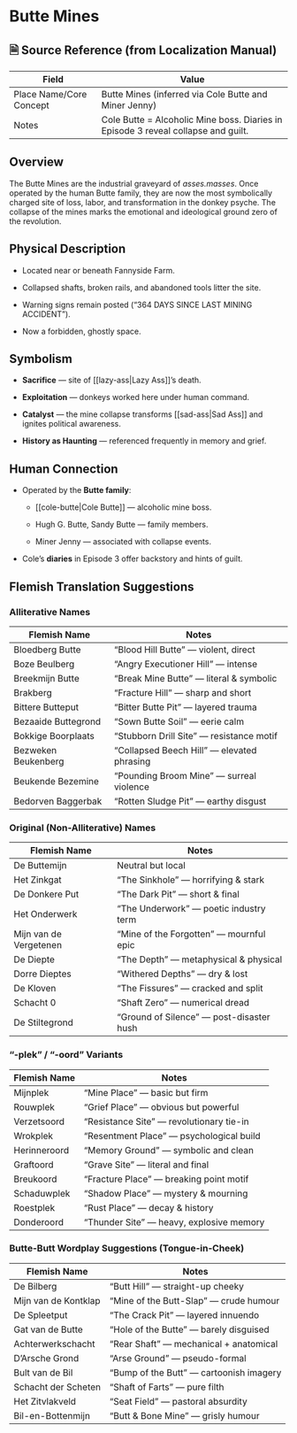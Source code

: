 # Butte Mines

## 🗎 Source Reference (from Localization Manual)

|Field|Value|
|---|---|
|Place Name/Core Concept|Butte Mines (inferred via Cole Butte and Miner Jenny)|
|Notes|Cole Butte = Alcoholic Mine boss. Diaries in Episode 3 reveal collapse and guilt.|

## Overview

The Butte Mines are the industrial graveyard of _asses.masses_. Once operated by the human Butte family, they are now the most symbolically charged site of loss, labor, and transformation in the donkey psyche. The collapse of the mines marks the emotional and ideological ground zero of the revolution.

## Physical Description

- Located near or beneath Fannyside Farm.
    
- Collapsed shafts, broken rails, and abandoned tools litter the site.
    
- Warning signs remain posted (“364 DAYS SINCE LAST MINING ACCIDENT”).
    
- Now a forbidden, ghostly space.
    

## Symbolism

- **Sacrifice** — site of [[lazy-ass|Lazy Ass]]’s death.
    
- **Exploitation** — donkeys worked here under human command.
    
- **Catalyst** — the mine collapse transforms [[sad-ass|Sad Ass]] and ignites political awareness.
    
- **History as Haunting** — referenced frequently in memory and grief.
    

## Human Connection

- Operated by the **Butte family**:
    
    - [[cole-butte|Cole Butte]] — alcoholic mine boss.
        
    - Hugh G. Butte, Sandy Butte — family members.
        
    - Miner Jenny — associated with collapse events.
        
- Cole’s **diaries** in Episode 3 offer backstory and hints of guilt.
    

## Flemish Translation Suggestions

### Alliterative Names

|Flemish Name|Notes|
|---|---|
|Bloedberg Butte|“Blood Hill Butte” — violent, direct|
|Boze Beulberg|“Angry Executioner Hill” — intense|
|Breekmijn Butte|“Break Mine Butte” — literal & symbolic|
|Brakberg|“Fracture Hill” — sharp and short|
|Bittere Butteput|“Bitter Butte Pit” — layered trauma|
|Bezaaide Buttegrond|“Sown Butte Soil” — eerie calm|
|Bokkige Boorplaats|“Stubborn Drill Site” — resistance motif|
|Bezweken Beukenberg|“Collapsed Beech Hill” — elevated phrasing|
|Beukende Bezemine|“Pounding Broom Mine” — surreal violence|
|Bedorven Baggerbak|“Rotten Sludge Pit” — earthy disgust|

### Original (Non-Alliterative) Names

|Flemish Name|Notes|
|---|---|
|De Buttemijn|Neutral but local|
|Het Zinkgat|“The Sinkhole” — horrifying & stark|
|De Donkere Put|“The Dark Pit” — short & final|
|Het Onderwerk|“The Underwork” — poetic industry term|
|Mijn van de Vergetenen|“Mine of the Forgotten” — mournful epic|
|De Diepte|“The Depth” — metaphysical & physical|
|Dorre Dieptes|“Withered Depths” — dry & lost|
|De Kloven|“The Fissures” — cracked and split|
|Schacht 0|“Shaft Zero” — numerical dread|
|De Stiltegrond|“Ground of Silence” — post-disaster hush|

### “-plek” / “-oord” Variants

|Flemish Name|Notes|
|---|---|
|Mijnplek|“Mine Place” — basic but firm|
|Rouwplek|“Grief Place” — obvious but powerful|
|Verzetsoord|“Resistance Site” — revolutionary tie-in|
|Wrokplek|“Resentment Place” — psychological build|
|Herinneroord|“Memory Ground” — symbolic and clean|
|Graftoord|“Grave Site” — literal and final|
|Breukoord|“Fracture Place” — breaking point motif|
|Schaduwplek|“Shadow Place” — mystery & mourning|
|Roestplek|“Rust Place” — decay & history|
|Donderoord|“Thunder Site” — heavy, explosive memory|

### Butte-Butt Wordplay Suggestions (Tongue-in-Cheek)

|Flemish Name|Notes|
|---|---|
|De Bilberg|“Butt Hill” — straight-up cheeky|
|Mijn van de Kontklap|“Mine of the Butt-Slap” — crude humour|
|De Spleetput|“The Crack Pit” — layered innuendo|
|Gat van de Butte|“Hole of the Butte” — barely disguised|
|Achterwerkschacht|“Rear Shaft” — mechanical + anatomical|
|D’Arsche Grond|“Arse Ground” — pseudo-formal|
|Bult van de Bil|“Bump of the Butt” — cartoonish imagery|
|Schacht der Scheten|“Shaft of Farts” — pure filth|
|Het Zitvlakveld|“Seat Field” — pastoral absurdity|
|Bil-en-Bottenmijn|“Butt & Bone Mine” — grisly humour|